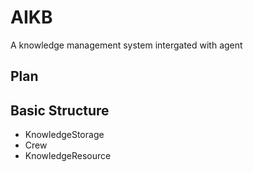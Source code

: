 # AIKB

A knowledge management system intergated with agent

## Plan


## Basic Structure

- KnowledgeStorage
- Crew
- KnowledgeResource
